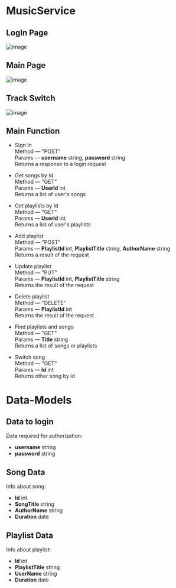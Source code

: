 # MusicService
## LogIn Page
![image](https://user-images.githubusercontent.com/70820223/221909037-b923b9b4-9850-4e77-bd9e-14957a41eed9.png)
## Main Page
![image](https://user-images.githubusercontent.com/70820223/221908900-e1b8382e-dfe5-4245-8c5a-a83ff03aa995.png)
## Track Switch
![image](https://user-images.githubusercontent.com/70820223/221909150-996172e7-08f4-4750-878c-d3ddba5d29cb.png)
## Main Function
- Sign In<br>
  Method — "POST"<br>
  Params — __username__ string, __password__ string<br>
  Returns a response to a login request<br>

- Get songs by Id<br>
  Method — "GET"<br>
  Params — __UserId__ int<br>
  Returns a list of user's songs<br>

- Get playlists by Id<br>
  Method — "GET"<br>
  Params — __UserId__ int<br>
  Returns a list of user's playlists<br>

- Add playlist<br>
  Method — "POST"<br>
  Params — __PlaylistId__ int, __PlaylistTitle__ string, __AuthorName__ string<br>
  Returns a result of the request

- Update playlist<br> 
  Method — "PUT"  
  Params — __PlaylistId__ int, __PlaylistTitle__ string  
  Returns the result of the request 

- Delete playlist<br>
  Method — "DELETE"<br>
  Params — __PlaylistId__ int<br>
  Returns the result of the request

- Find playlists and songs<br>
  Method — "GET"<br>
  Params — __Title__ string<br>
  Returns a list of songs or playlists

- Switch song<br>
  Method — "GET"<br>
  Params — __Id__ int<br>
  Returns other song by id

# Data-Models
## Data to login
Data required for authorization:
- __username__ string
- __password__ string

## Song Data
Info about song:
- __Id__ int
- __SongTitle__ string
- __AuthorName__ string
- __Duration__ date 

## Playlist Data
Info about playlist:
- __Id__ int
- __PlaylistTitle__ string
- __UserName__ string
- __Duration__ date 
